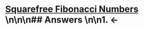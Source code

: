 # [Squarefree Fibonacci Numbers](https://projecteuler.net/problem=399) \n\n\n## Answers \n\n1. &larr;
